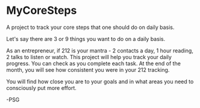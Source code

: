 # MyCoreSteps
A project to track your core steps that one should do on daily basis.

Let's say there are 3 or 9 things you want to do on a daily basis.

As an entrepreneur, if 212 is your mantra - 2 contacts a day, 1 hour reading, 2 talks to listen or watch.
This project will help you track your daily progress. You can check as you complete each task. At the end of the month, you will see how consistent you were in your 212 tracking. 

You will find how close you are to your goals and in what areas you need to consciously put more effort.

-PSG
